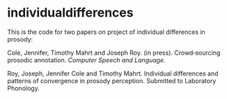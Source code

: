 # individualdifferences

This is the code for two papers on project of individual differences in prosody:

Cole, Jennifer, Timothy Mahrt and Joseph Roy. (in press). Crowd‐sourcing prosodic annotation. *Computer Speech and Language*. 

Roy, Joseph, Jennifer Cole and Timothy Mahrt. Individual differences and patterns of convergence in prosody perception. Submitted to Laboratory Phonology.


